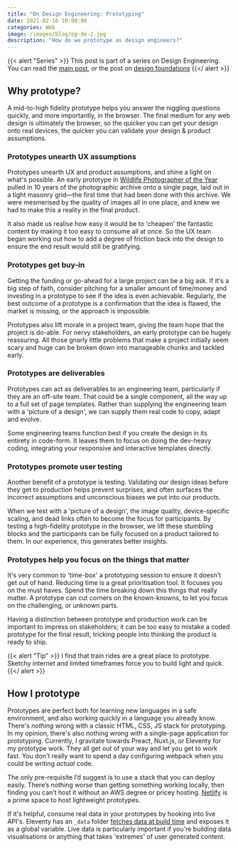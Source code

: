 ```yaml
---
title: "On Design Engineering: Prototyping"
date: 2021-02-16 10:00:00
categories: Web
image: /images/blog/og-de-2.jpg
description: "How do we prototype as design engineers?"
---
```


{{< alert "Series" >}}
This post is part of a series on Design Engineering. You can read the [main post](/blog/i-think-im-a-design-engineer), or the post on [design foundations](/blog/design-foundations)
{{</ alert >}}

## Why prototype?

A mid-to-high fidelity prototype helps you answer the niggling questions quickly, and more importantly, in the browser. The final medium for any web design is ultimately the browser, so the quicker you can get your design onto real devices, the quicker you can validate your design & product assumptions.

### Prototypes unearth UX assumptions

Prototypes unearth UX and product assumptions, and shine a light on what's possible. An early prototype in [Wildlife Photographer of the Year](https://www.nhm.ac.uk/wpy/) pulled in 10 years of the photographic archive onto a single page, laid out in a tight masonry grid—the first time that had been done with this archive. We were mesmerised by the quality of images all in one place, and knew we had to make this a reality in the final product.

It also made us realise how easy it would be to 'cheapen' the fantastic content by making it too easy to consume all at once. So the UX team began working out how to add a degree of friction back into the design to ensure the end result would still be gratifying.

### Prototypes get buy-in

Getting the funding or go-ahead for a large project can be a big ask. If it's a big step of faith, consider pitching for a smaller amount of time/money and investing in a prototype to see if the idea is even achievable. Regularly, the best outcome of a prototype is a confirmation that the idea is flawed, the market is missing, or the approach is impossible.

Prototypes also lift morale in a project team, giving the team hope that the project is do-able. For nervy stakeholders, an early prototype can be hugely reassuring. All those gnarly little problems that make a project initially seem scary and huge can be broken down into manageable chunks and tackled early.

### Prototypes are deliverables

Prototypes can act as deliverables to an engineering team, particularly if they are an off-site team. That could be a single component, all the way up to a full set of page templates. Rather than supplying the engineering team with a 'picture of a design', we can supply them real code to copy, adapt and evolve.

Some engineering teams function best if you create the design in its entirety in code-form. It leaves them to focus on doing the dev-heavy coding, integrating your responsive and interactive templates directly.

### Prototypes promote user testing

Another benefit of a prototype is testing. Validating our design ideas before they get to production helps prevent surprises, and often surfaces the incorrect assumptions and unconscious biases we put into our products.

When we test with a 'picture of a design', the image quality, device-specific scaling, and dead links often to become the focus for participants. By testing a high-fidelity prototype in the browser, we lift these stumbling blocks and the participants can be fully focused on a product tailored to them. In our experience, this generates better insights.

### Prototypes help you focus on the things that matter

It's very common to 'time-box' a prototyping session to ensure it doesn't get out of hand. Reducing time is a great prioritisation tool. It focuses you on the must haves. Spend the time breaking down this things that really matter. A prototype can cut corners on the known-knowns, to let you focus on the challenging, or unknown parts.

Having a distinction between prototype and production work can be important to impress on stakeholders; it can be too easy to mistake a coded prototype for the final result, tricking people into thinking the product is ready to ship.

{{< alert "Tip" >}}
I find that train rides are a great place to prototype. Sketchy internet and limited timeframes force you to build light and quick.
{{</ alert >}}

## How I prototype

Prototypes are perfect both for learning new languages in a safe environment, and also working quickly in a language you already know. There's _nothing_ wrong with a classic HTML, CSS, JS stack for prototyping. In my opinion, there's also nothing wrong with a single-page application for prototyping. Currently, I gravitate towards Preact, Nuxt.js, or Eleventy for my prototype work. They all get out of your way and let you get to work fast. You don't really want to spend a day configuring webpack when you could be writing _actual_ code.

The only pre-requisite I’d suggest is to use a stack that you can deploy easily. There’s nothing worse than getting something working locally, then finding you can’t host it without an AWS degree or pricey hosting. [Netlify](https://www.netlify.com/) is a prime space to host lightweight prototypes.

If it's helpful, consume real data in your prototypes by hooking into live API's. Eleventy has an `_data` folder [fetches data at build time](https://www.11ty.dev/docs/data-global/) and exposes it as a global variable. Live data is particularly important if you're building data visualisations or anything that takes 'extremes' of user generated content.
